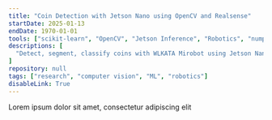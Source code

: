 ```yaml
---
title: "Coin Detection with Jetson Nano using OpenCV and Realsense"
startDate: 2025-01-13
endDate: 1970-01-01
tools: ["scikit-learn", "OpenCV", "Jetson Inference", "Robotics", "numpy", "matplotlib"]
descriptions: [
  "Detect, segment, classify coins with WLKATA Mirobot using Jetson Nano and OpenCV",
]
repository: null
tags: ["research", "computer vision", "ML", "robotics"]
disableLink: True
---
```


Lorem ipsum dolor sit amet, consectetur adipiscing elit

